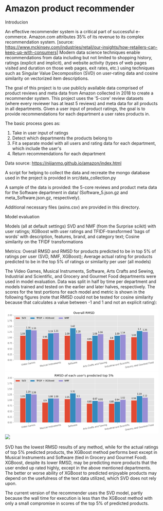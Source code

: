 # Amazon product recommender

Introducion

An effective recommender system is a critical part of successful e-commerce. Amazon.com attributes 35% of its revenue to its complex recommendation system. [source: https://www.mckinsey.com/industries/retail/our-insights/how-retailers-can-keep-up-with-consumers] Modern data science techniques enable recommendations from data including but not limited to shopping history, ratings (explicit and implicit), and website activity (types of web pages visited and duration on those web pages, exit rates, etc.) using techniques such as Singular Value Decomposition (SVD) on user-rating data and cosine similarity on vectorized item descriptions. 

The goal of this project is to use publicly available data comprised of product reviews and meta data from Amazon collected in 2018 to create a recommender system. This project uses the '5-core' review datasets (where every reviewer has at least 5 reviews) and meta data for all products in all departments. Given a user input of product ratings, the goal is to provide recommendations for each department a user rates products in.

The basic process goes as:
1. Take in user input of ratings 
2. Detect which departments the products belong to
3. Fit a separate model with all users and rating data for each department, which include the user's
4. Return recommendations for each department 

Data source: https://nijianmo.github.io/amazon/index.html

A script for helping to collect the data and recreate the mongo database used in the project is provided in src/data_collection.py

A sample of the data is provided: the 5-core reviews and product meta data for the Software department in data/ (Software_5.json.gz and meta_Software.json.gz, respectively). 

Additional necessary files (asins.csv) are provided in this directory.

Model evaluation

Models (all at default settings)
SVD and NMF (from the Surprise scikit) with user ratings;
XGBoost with user ratings and TFIDF-transformed 'bags of words' with description, features, brand, and category text;
Cosine similarity on the TFIDF transformations


Metrics:
Overall RMSD and RMSD for products predicted to be in top 5% of ratings per user (SVD, NMF, XGBoost);
Average actual rating for products predicted to be in the top 5% of ratings or similarity per user (all models)

The Video Games, Musical Instruments, Software, Arts Crafts and Sewing, Industrial and Scientific, and Grocery and Gourmet Food departments were used in model evaluation. Data was split in half by time per department and models trained and tested on the earlier and later halves, respectively. The scores for the test portions for each model and metric is shown in the following figures (note that RMSD could not be tested for cosine similarity because that calculates a value between -1 and 1 and not an explicit rating):

![](https://github.com/tseguin715/Amazon-product-recommender/blob/master/img/overall_rmsd.png)
![](https://github.com/tseguin715/Amazon-product-recommender/blob/master/img/top5_rmsd.png?raw=true)
![](https://github.com/tseguin715/Amazon-product-recommender/blob/master/img/top5l_actual.png?raw=true)

SVD has the lowest RMSD results of any method, while for the actual ratings of top 5% predicted products, the XGBoost method performs best except in Musical Instruments and Software (tied in Grocery and Gourmet Food). XGBoost, despite its lower RMSD, may be predicting more products that the user ended up rated highly, except in the above mentioned departments. The better or worse ability of XGBoost to predicted enjoyable products may depend on the usefulness of the text data utilized, which SVD does not rely upon.

The current version of the recommender uses the SVD model, partly because the wall time for execution is less than the XGBoost method with only a small compromise in scores of the top 5% of predicted products.



